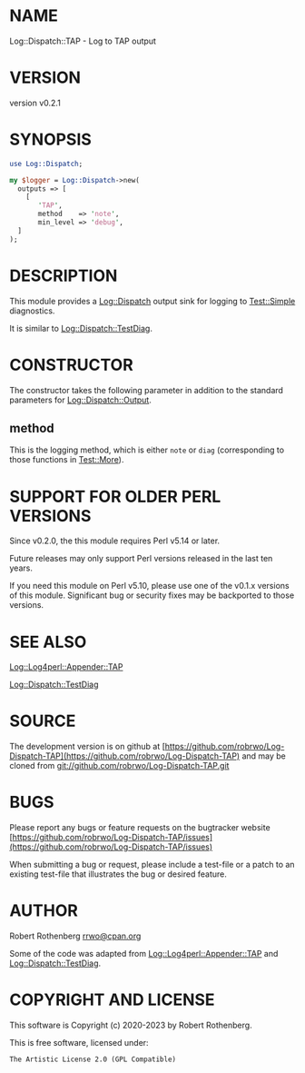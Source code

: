 # NAME

Log::Dispatch::TAP - Log to TAP output

# VERSION

version v0.2.1

# SYNOPSIS

```perl
use Log::Dispatch;

my $logger = Log::Dispatch->new(
  outputs => [
    [
       'TAP',
       method    => 'note',
       min_level => 'debug',
  ]
);
```

# DESCRIPTION

This module provides a [Log::Dispatch](https://metacpan.org/pod/Log%3A%3ADispatch) output sink for logging to
[Test::Simple](https://metacpan.org/pod/Test%3A%3ASimple) diagnostics.

It is similar to [Log::Dispatch::TestDiag](https://metacpan.org/pod/Log%3A%3ADispatch%3A%3ATestDiag).

# CONSTRUCTOR

The constructor takes the following parameter in addition to the
standard parameters for [Log::Dispatch::Output](https://metacpan.org/pod/Log%3A%3ADispatch%3A%3AOutput).

## method

This is the logging method, which is either `note` or `diag`
(corresponding to those functions in [Test::More](https://metacpan.org/pod/Test%3A%3AMore)).

# SUPPORT FOR OLDER PERL VERSIONS

Since v0.2.0, the this module requires Perl v5.14 or later.

Future releases may only support Perl versions released in the last ten years.

If you need this module on Perl v5.10, please use one of the v0.1.x
versions of this module.  Significant bug or security fixes may be
backported to those versions.

# SEE ALSO

[Log::Log4perl::Appender::TAP](https://metacpan.org/pod/Log%3A%3ALog4perl%3A%3AAppender%3A%3ATAP)

[Log::Dispatch::TestDiag](https://metacpan.org/pod/Log%3A%3ADispatch%3A%3ATestDiag)

# SOURCE

The development version is on github at [https://github.com/robrwo/Log-Dispatch-TAP](https://github.com/robrwo/Log-Dispatch-TAP)
and may be cloned from [git://github.com/robrwo/Log-Dispatch-TAP.git](git://github.com/robrwo/Log-Dispatch-TAP.git)

# BUGS

Please report any bugs or feature requests on the bugtracker website
[https://github.com/robrwo/Log-Dispatch-TAP/issues](https://github.com/robrwo/Log-Dispatch-TAP/issues)

When submitting a bug or request, please include a test-file or a
patch to an existing test-file that illustrates the bug or desired
feature.

# AUTHOR

Robert Rothenberg <rrwo@cpan.org>

Some of the code was adapted from [Log::Log4perl::Appender::TAP](https://metacpan.org/pod/Log%3A%3ALog4perl%3A%3AAppender%3A%3ATAP)
and [Log::Dispatch::TestDiag](https://metacpan.org/pod/Log%3A%3ADispatch%3A%3ATestDiag).

# COPYRIGHT AND LICENSE

This software is Copyright (c) 2020-2023 by Robert Rothenberg.

This is free software, licensed under:

```
The Artistic License 2.0 (GPL Compatible)
```
